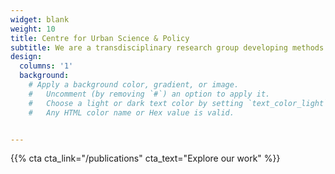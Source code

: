 ```yaml
---
widget: blank
weight: 10
title: Centre for Urban Science & Policy
subtitle: We are a transdisciplinary research group developing methods to understand and address challenges associated with urbanisation and inequalities. We strive for embedding equity and justice in our work and culture.
design:
  columns: '1'
  background:
    # Apply a background color, gradient, or image.
    #   Uncomment (by removing `#`) an option to apply it.
    #   Choose a light or dark text color by setting `text_color_light`.
    #   Any HTML color name or Hex value is valid.


---
```


{{% cta cta_link="/publications" cta_text="Explore our work" %}}
